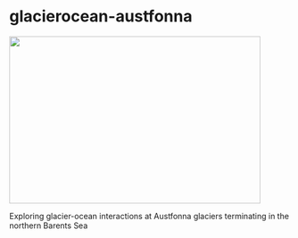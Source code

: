 # glacierocean-austfonna

<img src="austf.jpg"  width="450" height="300">


Exploring glacier-ocean interactions at Austfonna glaciers terminating in the northern Barents Sea